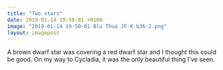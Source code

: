 ```yaml
---
title: "Two stars"
date: 2019-01-14 19:50:01 +0100
image: "2019-01-14 19-50-01 Blu Thua JF-K b36-2.png"
layout: imagepost
---
```


A brown dwarf star was covering a red dwarf star and I thought this could be good. On my way to Cycladia, it was the only beautiful thing I've seen.